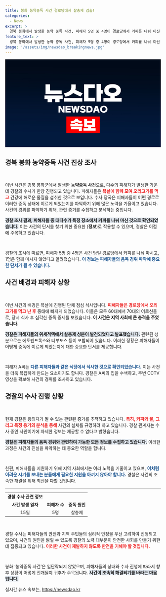 ```yaml
---
title: 봉화 농약중독 사건 경로당에서 살충제 검출!
categories:
  - News
excerpt: >
  경북 봉화에서 발생한 농약 중독 사건, 피해자 5명 중 4명이 경로당에서 커피를 나눠 마신 것이 주요 단서로 떠올랐다. 경찰은 살충제 성분이 검출된 특정 용기의 출처를 추적 중이다. 사건의 진상이 밝혀질까? 클릭해서 더 알아보세요!
feature_text: >
  경북 봉화에서 발생한 농약 중독 사건, 피해자 5명 중 4명이 경로당에서 커피를 나눠 마신 것이 주요 단서로 떠올랐다. 경찰은 살충제 성분이 검출된 특정 용기의 출처를 추적 중이다. 사건의 진상이 밝혀질까? 클릭해서 더 알아보세요!
image: '/assets/img/newsdao_breakingnews.jpg'
---
```


<p><img src="/assets/img/newsdao_breakingnews.jpg" alt="pcversion 속보" /></p>

<h2 data-ke-size="size26">경북 봉화 농약중독 사건 진상 조사</h2>

<p data-ke-size="size16">&nbsp;</p>

<p>이번 사건은 경북 봉화군에서 발생한 <b>농약중독 사건</b>으로, 다수의 피해자가 발생한 가운데 경찰의 수사가 한창 진행되고 있습니다. 피해자들은 <b><span style="color: #ee2323;">복날에 함께 모여 오리고기를 먹고</span></b> 건강에 해로운 물질을 섭취한 것으로 보입니다. 수사 당국은 피해자들이 어떤 경로로 이러한 중독 상태에 이르게 되었는지를 파악하기 위해 많은 노력을 기울이고 있습니다. 사건의 경위를 파악하기 위해, 관련 증거를 수집하고 분석하는 중입니다.  </p>

<p><b><span style="background-color: #21538527;">경찰 조사 결과, 피해자들 중 대다수가 특정 장소에서 커피를 나눠 마신 것으로 확인되었습니다.</span></b> 이는 사건의 단서를 찾기 위한 중요한 (<b>정보</b>)로 작용할 수 있으며, 경찰은 이점에 주목하고 있습니다. </p>

<p data-ke-size="size16">&nbsp;</p>

<p>경찰의 조사에 따르면, 피해자 5명 중 4명은 사건 당일 경로당에서 커피를 나눠 마시고, 1명은 함께 마시지 않았다고 알려졌습니다. <b><span style="color: #1a5490;">이 정보는 피해자들의 음독 경위 파악에 중요한 단서가 될 수 있습니다.</span></b></p>

<h2 data-ke-size="size26">사건 배경과 피해자 상황</h2>

<p data-ke-size="size16">&nbsp;</p>

<p>이번 사건의 배경은 복날에 진행된 단체 점심 식사입니다. <b><span style="color: #ee2323;">피해자들은 경로당에서 오리고기를 먹고 난 후</span></b> 중태에 빠지게 되었습니다. 이들은 모두 60대에서 70대의 어르신들로, 당시 식사 후 심각한 중독 증세를 보였습니다. <b>이 사건은 지역 사회에 큰 충격을 주었습니다.</b></p>

<p><b><span style="background-color: #21538527;">경찰은 피해자들의 위세척액에서 살충제 성분이 발견되었다고 발표했습니다.</span></b> 관련된 성분으로는 에토펜프록스와 터부포스 등이 포함되어 있습니다. 이러한 정황은 피해자들이 어떻게 중독에 이르게 되었는지에 대한 중요한 단서를 제공합니다. </p>

<p data-ke-size="size16">&nbsp;</p>

<p>피해자 A씨는 <b><span style="color: #1a5490;">다른 피해자들과 같은 식당에서 식사한 것으로 확인되었습니다.</span></b> 이는 사건을 더욱 복잡하게 만드는 요소이기도 합니다. 경찰은 A씨의 집을 수색하고, 주변 CCTV 영상을 확보해 사건의 경위를 조사하고 있습니다.</p>

<h2 data-ke-size="size26">경찰의 수사 진행 상황</h2>

<p data-ke-size="size16">&nbsp;</p>

<p>현재 경찰은 용의자가 될 수 있는 관련된 증거를 추적하고 있습니다. <b><span style="color: #ee2323;">특히, 커피와 물, 그리고 특정 용기의 분석을 통해</span></b> 사건의 실체를 규명하려 하고 있습니다. 경찰 관계자는 수사 중인 사안이기에 자세한 정보는 제공할 수 없다고 밝혔습니다.  </p>

<p><b><span style="background-color: #21538527;">경찰은 피해자들의 음독 경위와 관련하여 가능한 모든 정보를 수집하고 있습니다.</span></b> 이러한 과정은 사건의 진실을 파악하는 데 중요한 역할을 합니다. </p>

<p data-ke-size="size16">&nbsp;</p>

<p>한편, 피해자들을 지원하기 위해 지역 사회에서는 여러 노력을 기울이고 있으며, <b><span style="color: #1a5490;">이처럼 어려운 시기를 보내는 분들에게 필요한 지원을 아끼지 않아야 합니다.</span></b> 경찰은 사건의 조속한 해결을 위해 최선을 다할 것입니다. </p>

<hr>

<table style="width: 100%;">
    <tr>
        <td style="text-align: center; height: 17px;"><b>경찰 수사 관련 정보</b></td>
    </tr>
    <tr>
        <td style="text-align: center; height: 17px;"><b>사건 발생 일자</b></td>
        <td style="text-align: center; height: 17px;"><b>피해자 수</b></td>
        <td style="text-align: center; height: 17px;"><b>중독 원인</b></td>
    </tr>
    <tr>
        <td style="text-align: center; height: 17px;">15일</td>
        <td style="text-align: center; height: 17px;">5명</td>
        <td style="text-align: center; height: 17px;">살충제</td>
    </tr>
</table>

<p data-ke-size="size16">&nbsp;</p>

<p>경찰 수사는 피해자들의 안전과 지역 주민들의 심리적 안정을 우선 고려하여 진행되고 있으며, 사건의 원인을 밝힐 수 있도록 경찰의 노력 대부분이 안전한 사회를 만들기 위한 데 집중되고 있습니다. <b><span style="color: #ee2323;">이러한 사건이 재발하지 않도록 만전을 기해야 할 것입니다.</span></b> </p>

<p data-ke-size="size16">&nbsp;</p> 

<p>봉화 ‘농약중독 사건’은 일단락되지 않았으며, 피해자들의 상태와 수사 진행에 따라서 향후 상황이 어떻게 전개될지 귀추가 주목됩니다. <b><span style="background-color: #21538527;">사건이 조속히 해결되기를 바라는 마음입니다.</span></b> </p>
실시간 뉴스 속보는, <a href="https://newsdao.kr" rel="dofollow">https://newsdao.kr</a>


